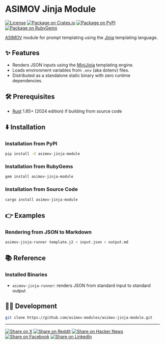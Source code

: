 # ASIMOV Jinja Module

[![License](https://img.shields.io/badge/license-Public%20Domain-blue.svg)](https://unlicense.org)
[![Package on Crates.io](https://img.shields.io/crates/v/asimov-jinja-module.svg)](https://crates.io/crates/asimov-jinja-module)
[![Package on PyPI](https://img.shields.io/pypi/v/asimov-jinja-module.svg)](https://pypi.org/project/asimov-jinja-module)
[![Package on RubyGems](https://img.shields.io/gem/v/asimov-jinja-module.svg)](https://rubygems.org/gems/asimov-jinja-module)

[ASIMOV] module for prompt templating using the [Jinja] templating language.

## ✨ Features

- Renders JSON inputs using the [MiniJinja] templating engine.
- Loads environment variables from `.env` (aka dotenv) files.
- Distributed as a standalone static binary with zero runtime dependencies.

## 🛠️ Prerequisites

- [Rust] 1.85+ (2024 edition) if building from source code

## ⬇️ Installation

### Installation from PyPI

```bash
pip install -U asimov-jinja-module
```

### Installation from RubyGems

```bash
gem install asimov-jinja-module
```

### Installation from Source Code

```bash
cargo install asimov-jinja-module
```

## 👉 Examples

### Rendering from JSON to Markdown

```bash
asimov-jinja-runner template.j2 < input.json > output.md
```

## 📚 Reference

### Installed Binaries

- `asimov-jinja-runner`: renders JSON from standard input to standard output

## 👨‍💻 Development

```bash
git clone https://github.com/asimov-modules/asimov-jinja-module.git
```

---

[![Share on X](https://img.shields.io/badge/share%20on-x-03A9F4?logo=x)](https://x.com/intent/post?url=https://github.com/asimov-modules/asimov-jinja-module&text=asimov-jinja-module)
[![Share on Reddit](https://img.shields.io/badge/share%20on-reddit-red?logo=reddit)](https://reddit.com/submit?url=https://github.com/asimov-modules/asimov-jinja-module&title=asimov-jinja-module)
[![Share on Hacker News](https://img.shields.io/badge/share%20on-hn-orange?logo=ycombinator)](https://news.ycombinator.com/submitlink?u=https://github.com/asimov-modules/asimov-jinja-module&t=asimov-jinja-module)
[![Share on Facebook](https://img.shields.io/badge/share%20on-fb-1976D2?logo=facebook)](https://www.facebook.com/sharer/sharer.php?u=https://github.com/asimov-modules/asimov-jinja-module)
[![Share on LinkedIn](https://img.shields.io/badge/share%20on-linkedin-3949AB?logo=linkedin)](https://www.linkedin.com/sharing/share-offsite/?url=https://github.com/asimov-modules/asimov-jinja-module)

[ASIMOV]: https://github.com/asimov-platform
[Jinja]: https://en.wikipedia.org/wiki/Jinja_(template_engine)
[MiniJinja]: https://crates.io/crates/minijinja
[Python]: https://python.org
[Ruby]: https://ruby-lang.org
[Rust]: https://rust-lang.org
